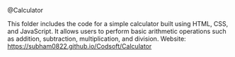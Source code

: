 @Calculator

This folder includes the code for a simple calculator built using HTML, CSS, and JavaScript. It allows users to perform basic arithmetic operations such as addition, subtraction, multiplication, and division.
Website: https://subham0822.github.io/Codsoft/Calculator
